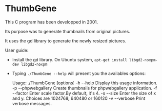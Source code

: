 ThumbGene
=============

This C program has been developped in 2001.

Its purpose was to generate thumbnails from original pictures. 

It uses the gd library to generate the newly resized pictures.

User guide:
- Install the gd library. On Ubuntu system,
`apt-get install libgd2-noxpm-dev libgd2-noxpm`

- Typing `./ThumbGene --help` will present you the availables options:

    Usage: ./ThumbGene [options] 
     -h      --help             Display this usage information.
     -p      --phpwebgallery    Create thumbnails for phpwebgallery application.
     -f      --factor           Enter scale factor.By default, it's 4.
     -s      --size             Enter the size of x and y. Choices are 1024768, 640480 or 160120
     -v      --verbose          Print verbose messages.

